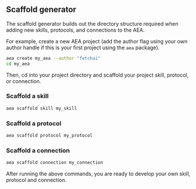 ## Scaffold generator

The scaffold generator builds out the directory structure required when adding new skills, protocols, and connections to the AEA.

For example, create a new AEA project (add the author flag using your own author handle if this is your first project using the `aea` package).

``` bash
aea create my_aea --author "fetchai"
cd my_aea
```

Then, cd into your project directory and scaffold your project skill, protocol, or connection.


### Scaffold a skill

``` bash
aea scaffold skill my_skill
```


### Scaffold a protocol

``` bash
aea scaffold protocol my_protocol
```


### Scaffold a connection

``` bash
aea scaffold connection my_connection
```

After running the above commands, you are ready to develop your own skill, protocol and connection.

<br />